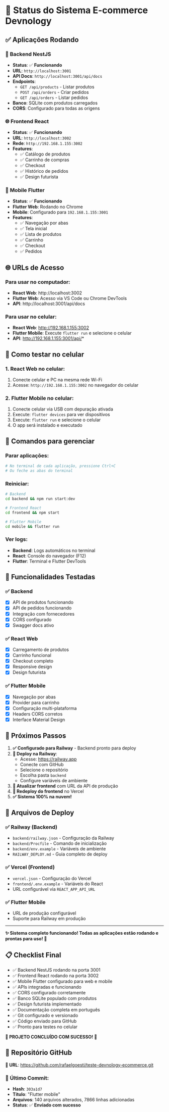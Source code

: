 # 🚀 Status do Sistema E-commerce Devnology

## ✅ Aplicações Rodando

### 🔧 **Backend NestJS**
- **Status**: ✅ **Funcionando**
- **URL**: `http://localhost:3001`
- **API Docs**: `http://localhost:3001/api/docs`
- **Endpoints**:
  - `GET /api/products` - Listar produtos
  - `POST /api/orders` - Criar pedidos
  - `GET /api/orders` - Listar pedidos
- **Banco**: SQLite com produtos carregados
- **CORS**: Configurado para todas as origens

### 🌐 **Frontend React**
- **Status**: ✅ **Funcionando**
- **URL**: `http://localhost:3002`
- **Rede**: `http://192.168.1.155:3002`
- **Features**:
  - ✅ Catálogo de produtos
  - ✅ Carrinho de compras
  - ✅ Checkout
  - ✅ Histórico de pedidos
  - ✅ Design futurista

### 📱 **Mobile Flutter**
- **Status**: ✅ **Funcionando**
- **Flutter Web**: Rodando no Chrome
- **Mobile**: Configurado para `192.168.1.155:3001`
- **Features**:
  - ✅ Navegação por abas
  - ✅ Tela inicial
  - ✅ Lista de produtos
  - ✅ Carrinho
  - ✅ Checkout
  - ✅ Pedidos

## 🌐 URLs de Acesso

### **Para usar no computador:**
- **React Web**: http://localhost:3002
- **Flutter Web**: Acesso via VS Code ou Chrome DevTools
- **API**: http://localhost:3001/api/docs

### **Para usar no celular:**
- **React Web**: http://192.168.1.155:3002
- **Flutter Mobile**: Execute `flutter run` e selecione o celular
- **API**: http://192.168.1.155:3001/api/*

## 📱 Como testar no celular

### **1. React Web no celular:**
1. Conecte celular e PC na mesma rede Wi-Fi
2. Acesse: `http://192.168.1.155:3002` no navegador do celular

### **2. Flutter Mobile no celular:**
1. Conecte celular via USB com depuração ativada
2. Execute: `flutter devices` para ver dispositivos
3. Execute: `flutter run` e selecione o celular
4. O app será instalado e executado

## 🔄 Comandos para gerenciar

### **Parar aplicações:**
```bash
# No terminal de cada aplicação, pressione Ctrl+C
# Ou feche as abas do terminal
```

### **Reiniciar:**
```bash
# Backend
cd backend && npm run start:dev

# Frontend React
cd frontend && npm start

# Flutter Mobile
cd mobile && flutter run
```

### **Ver logs:**
- **Backend**: Logs automáticos no terminal
- **React**: Console do navegador (F12)
- **Flutter**: Terminal e Flutter DevTools

## 🎯 Funcionalidades Testadas

### ✅ **Backend**
- [x] API de produtos funcionando
- [x] API de pedidos funcionando
- [x] Integração com fornecedores
- [x] CORS configurado
- [x] Swagger docs ativo

### ✅ **React Web**
- [x] Carregamento de produtos
- [x] Carrinho funcional
- [x] Checkout completo
- [x] Responsive design
- [x] Design futurista

### ✅ **Flutter Mobile**
- [x] Navegação por abas
- [x] Provider para carrinho
- [x] Configuração multi-plataforma
- [x] Headers CORS corretos
- [x] Interface Material Design

## 🚀 Próximos Passos

1. **✅ Configurado para Railway** - Backend pronto para deploy
2. **🔄 Deploy na Railway**:
   - Acesse: https://railway.app
   - Conecte com GitHub
   - Selecione o repositório
   - Escolha pasta `backend`
   - Configure variáveis de ambiente
3. **🔄 Atualizar frontend** com URL da API de produção
4. **🔄 Redeploy do frontend** no Vercel
5. **✅ Sistema 100% na nuvem!**

## 📂 Arquivos de Deploy

### **✅ Railway (Backend)**
- `backend/railway.json` - Configuração da Railway
- `backend/Procfile` - Comando de inicialização
- `backend/env.example` - Variáveis de ambiente
- `RAILWAY_DEPLOY.md` - Guia completo de deploy

### **✅ Vercel (Frontend)**
- `vercel.json` - Configuração do Vercel
- `frontend/.env.example` - Variáveis do React
- URL configurável via `REACT_APP_API_URL`

### **✅ Flutter Mobile**
- URL de produção configurável
- Suporte para Railway em produção

---

**✨ Sistema completo funcionando! Todas as aplicações estão rodando e prontas para uso! 🎉**

## 📋 Checklist Final

- ✅ Backend NestJS rodando na porta 3001
- ✅ Frontend React rodando na porta 3002  
- ✅ Mobile Flutter configurado para web e mobile
- ✅ APIs integradas e funcionando
- ✅ CORS configurado corretamente
- ✅ Banco SQLite populado com produtos
- ✅ Design futurista implementado
- ✅ Documentação completa em português
- ✅ Git configurado e versionado
- ✅ Código enviado para GitHub
- ✅ Pronto para testes no celular

**🎊 PROJETO CONCLUÍDO COM SUCESSO! 🎊**

## 📂 Repositório GitHub

**🔗 URL**: https://github.com/rafaelgoesti/teste-devnology-ecommerce.git

### 📝 **Último Commit**: 
- **Hash**: `303a1d7`
- **Título**: "Flutter mobile"
- **Arquivos**: 140 arquivos alterados, 7866 linhas adicionadas
- **Status**: ✅ **Enviado com sucesso**
